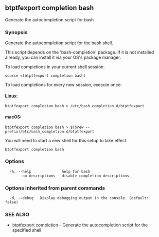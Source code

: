 ## btptfexport completion bash

Generate the autocompletion script for bash

### Synopsis

Generate the autocompletion script for the bash shell.

This script depends on the 'bash-completion' package.
If it is not installed already, you can install it via your OS's package manager.

To load completions in your current shell session:

	source <(btptfexport completion bash)

To load completions for every new session, execute once:

#### Linux:

	btptfexport completion bash > /etc/bash_completion.d/btptfexport

#### macOS:

	btptfexport completion bash > $(brew --prefix)/etc/bash_completion.d/btptfexport

You will need to start a new shell for this setup to take effect.


```
btptfexport completion bash
```

### Options

```
  -h, --help              help for bash
      --no-descriptions   disable completion descriptions
```

### Options inherited from parent commands

```
  -d, --debug   Display debugging output in the console. (default: false)
```

### SEE ALSO

* [btptfexport completion](btptfexport_completion.md)	 - Generate the autocompletion script for the specified shell

